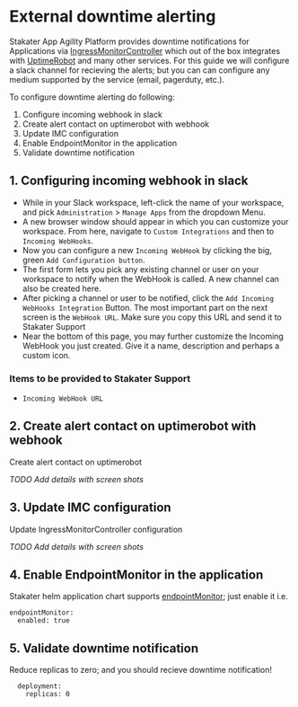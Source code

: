 # External downtime alerting

Stakater App Agility Platform provides downtime notifications for Applications via [IngressMonitorController](https://github.com/stakater/IngressMonitorController) which out of the box integrates with [UptimeRobot](https://uptimerobot.com) and many other services. For this guide we will configure a slack channel for recieving the alerts; but you can can configure any medium supported by the service (email, pagerduty, etc.).

To configure downtime alerting do following:

1. Configure incoming webhook in slack
2. Create alert contact on uptimerobot with webhook
3. Update IMC configuration
4. Enable EndpointMonitor in the application
5. Validate downtime notification

## 1. Configuring incoming webhook in slack 

- While in your Slack workspace, left-click the name of your workspace, and pick `Administration` > `Manage Apps` from the dropdown Menu.
- A new browser window should appear in which you can customize your workspace. From here, navigate to `Custom Integrations` and then to `Incoming WebHooks`.
- Now you can configure a new `Incoming WebHook` by clicking the big, green `Add Configuration button`.
- The first form lets you pick any existing channel or user on your workspace to notify when the WebHook is called. A new channel can also be created here.
- After picking a channel or user to be notified, click the `Add Incoming WebHooks Integration` Button. The most important part on the next screen is the `WebHook URL`. Make sure you copy this URL and send it to Stakater Support
- Near the bottom of this page, you may further customize the Incoming WebHook you just created. Give it a name, description and perhaps a custom icon.

### Items to be provided to Stakater Support
- `Incoming WebHook URL`

## 2. Create alert contact on uptimerobot with webhook 

Create alert contact on uptimerobot

_TODO Add details with screen shots_

## 3. Update IMC configuration

Update IngressMonitorController configuration

_TODO Add details with screen shots_

## 4. Enable EndpointMonitor in the application

Stakater helm application chart supports [endpointMonitor](https://github.com/stakater-charts/application/blob/master/application/values.yaml#L465-L475); just enable it i.e.

```
endpointMonitor:
  enabled: true
```

## 5. Validate downtime notification

Reduce replicas to zero; and you should recieve downtime notification!

```
  deployment:
    replicas: 0
```

